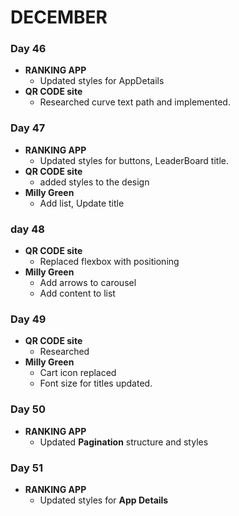 # DECEMBER

### Day 46
* **RANKING APP** 
    * Updated styles for AppDetails
* **QR CODE site**
    * Researched curve text path and implemented.

### Day 47
* **RANKING APP**
    * Updated styles for buttons, LeaderBoard title.
* **QR CODE site**
    * added styles to the design
* **Milly Green**
    * Add list, Update title

### day 48
* **QR CODE site**
    * Replaced flexbox with positioning
* **Milly Green**
    * Add arrows to carousel
    * Add content to list

### Day 49
* **QR CODE site**  
    * Researched
* **Milly Green**   
    * Cart icon replaced
    * Font size for titles updated.

### Day 50
* **RANKING APP**
    * Updated **Pagination** structure and styles

### Day 51
* **RANKING APP**
    * Updated styles for **App Details** 
